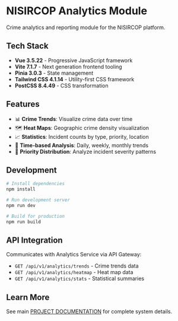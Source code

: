 # NISIRCOP Analytics Module

Crime analytics and reporting module for the NISIRCOP platform.

## Tech Stack

- **Vue 3.5.22** - Progressive JavaScript framework
- **Vite 7.1.7** - Next generation frontend tooling
- **Pinia 3.0.3** - State management
- **Tailwind CSS 4.1.14** - Utility-first CSS framework
- **PostCSS 8.4.49** - CSS transformation

## Features

- 📊 **Crime Trends**: Visualize crime data over time
- 🗺️ **Heat Maps**: Geographic crime density visualization
- 📈 **Statistics**: Incident counts by type, priority, location
- 📅 **Time-based Analysis**: Daily, weekly, monthly trends
- 🎯 **Priority Distribution**: Analyze incident severity patterns

## Development

```bash
# Install dependencies
npm install

# Run development server
npm run dev

# Build for production
npm run build
```

## API Integration

Communicates with Analytics Service via API Gateway:
- `GET /api/v1/analytics/trends` - Crime trends data
- `GET /api/v1/analytics/heatmap` - Heat map data
- `GET /api/v1/analytics/stats` - Statistical summaries

## Learn More

See main [PROJECT DOCUMENTATION](/documentation) for complete system details.
